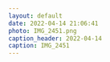 ```yaml
---
layout: default
date: 2022-04-14 21:06:41
photo: IMG_2451.png
caption_header: 2022-04-14
caption: IMG_2451
---
```

